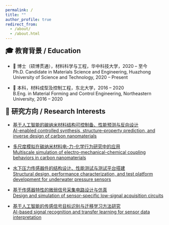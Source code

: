 ```yaml
---
permalink: /
title: ""
author_profile: true
redirect_from: 
  - /about/
  - /about.html
---
```


<!-- 解决教育背景上方空白：手动加入 margin 调整 -->
<style>
.page__title {
  font-size: 0.1em !important;
  line-height: 0.1em;
  margin: 0;
  padding: 0;
}
h2 {
  margin-top: 0.5em !important; /* 减少顶部空白 */
}
</style>

## 🎓 教育背景 / Education

- 📘 博士（硕博贯通），材料科学与工程，华中科技大学，2020 – 至今  
  Ph.D. Candidate in Materials Science and Engineering, Huazhong University of Science and Technology, 2020 – Present

- 📗 本科，材料成型及控制工程，东北大学，2016 – 2020  
  B.Eng. in Material Forming and Control Engineering, Northeastern University, 2016 – 2020

## 📌 研究方向 / Research Interests

- [基于人工智能的碳纳米材料结构可控制备、性能预测与反向设计](/research/ai-carbon/)  
  [AI-enabled controlled synthesis, structure–property prediction, and inverse design of carbon nanomaterials](/research/ai-carbon/)

- [多尺度模拟在碳纳米材料电-力-化学行为研究中的应用](/research/multiscale-simulation/)  
  [Multiscale simulation of electro-mechanical-chemical coupling behaviors in carbon nanomaterials](/research/multiscale-simulation/)

- [水下压力传感器件的结构设计、性能测试与测试平台搭建](/research/sensor-design/)  
  [Structural design, performance characterization, and test platform development for underwater pressure sensors](/research/sensor-design/)

- [基于传感器特性的微弱信号采集电路设计与仿真](/research/circuit-design/)  
  [Design and simulation of sensor-specific low-signal acquisition circuits](/research/circuit-design/)

- [基于人工智能的传感信号目标识别与迁移学习方法研究](/research/ai-signal/)  
  [AI-based signal recognition and transfer learning for sensor data interpretation](/research/ai-signal/)


